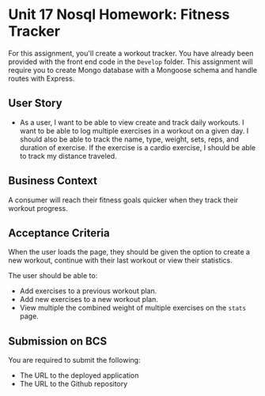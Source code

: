 # Unit 17 Nosql Homework: Fitness Tracker

For this assignment, you'll create a workout tracker. You have already been provided with the front end code in the `Develop` folder. This assignment will require you to create Mongo database with a Mongoose schema and handle routes with Express.

## User Story

* As a user, I want to be able to view create and track daily workouts. I want to be able to log multiple exercises in a workout on a given day. I should also be able to track the name, type, weight, sets, reps, and duration of exercise. If the exercise is a cardio exercise, I should be able to track my distance traveled.

## Business Context

A consumer will reach their fitness goals quicker when they track their workout progress.

## Acceptance Criteria

When the user loads the page, they should be given the option to create a new workout, continue with their last workout or view their statistics.

The user should be able to:

  * Add exercises to a previous workout plan.
  * Add new exercises to a new workout plan.
  * View multiple the combined weight of multiple exercises on the `stats` page.

## Submission on BCS

You are required to submit the following:

* The URL to the deployed application
* The URL to the Github repository
